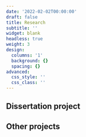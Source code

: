 ```yaml
---
date: '2022-02-02T00:00:00'
draft: false
title: Research
subtitle: ''
widget: blank
headless: true
weight: 3
design:
  columns: '1'
  background: {}
  spacing: {}
advanced:
  css_style: ''
  css_class: ''
---
```


## Dissertation project



## Other projects
